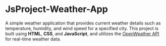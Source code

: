# JsProject-Weather-App

A simple weather application that provides current weather details such as temperature, humidity, and wind speed for a specified city. This project is built using **HTML**, **CSS**, and **JavaScript**, and utilizes the [OpenWeather API](https://openweathermap.org/) for real-time weather data.
